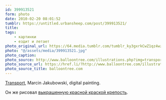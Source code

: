 ```yaml
---
id: 399913521
form: photo
date: 2010-02-20 08:01:52
tumblr: https://untitled.urbansheep.com/post/399913521/
title:
tags:
    - картинки
    - ездит и летает
photo_original_url: https://64.media.tumblr.com/tumblr_ky3gxrkCwZ1qz4wzio1_1280.jpg
photo: "@/assets/media/399913521.jpg"
photo_caption:
photo_source: http://www.balloontree.com/illustrations.php?img=transport
photo_source_url: https://href.li/?http://www.balloontree.com/illustrations.php?img=transport
photo_source_title: balloontree.com
---
```


<p><a href="http://www.balloontree.com/illustrations.php?img=transport">Transport</a>, Marcin Jakubowski, digital painting.</p>

<p>Он же рисовал <a href="http://untitled.urbansheep.ru/post/18446334/marcin-jakubowski-outpost">выкрашенную красной краской крепость</a>.</p>

